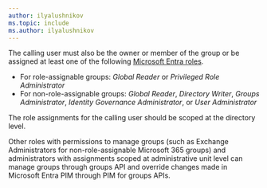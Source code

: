 ```yaml
---
author: ilyalushnikov
ms.topic: include
ms.author: ilyalushnikov
---
```


The calling user must also be the owner or member of the group or be assigned at least one of the following [Microsoft Entra roles](/entra/identity/role-based-access-control/permissions-reference?toc=%2Fgraph%2Ftoc.json).
- For role-assignable groups: *Global Reader* or *Privileged Role Administrator*
- For non-role-assignable groups: *Global Reader*, *Directory Writer*, *Groups Administrator*, *Identity Governance Administrator*, or *User Administrator*

The role assignments for the calling user should be scoped at the directory level.

Other roles with permissions to manage groups (such as Exchange Administrators for non-role-assignable Microsoft 365 groups) and administrators with assignments scoped at administrative unit level can manage groups through groups API and override changes made in Microsoft Entra PIM through PIM for groups APIs.
